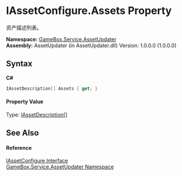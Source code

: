 # IAssetConfigure.Assets Property 
 

资产描述列表。

**Namespace:**&nbsp;<a href="45b2d3e6-eefd-ba09-ac09-d0f384ac18e9">GameBox.Service.AssetUpdater</a><br />**Assembly:**&nbsp;AssetUpdater (in AssetUpdater.dll) Version: 1.0.0.0 (1.0.0.0)

## Syntax

**C#**<br />
``` C#
IAssetDescription[] Assets { get; }
```


#### Property Value
Type: <a href="ba8e4259-9110-85cf-f6e9-461dadd1a223">IAssetDescription</a>[]

## See Also


#### Reference
<a href="1fea2c7f-5ed5-7aa6-0e5b-71354989a85f">IAssetConfigure Interface</a><br /><a href="45b2d3e6-eefd-ba09-ac09-d0f384ac18e9">GameBox.Service.AssetUpdater Namespace</a><br />